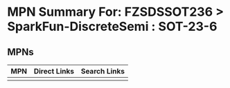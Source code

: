 



# MPN Summary For: FZSDSSOT236 > SparkFun-DiscreteSemi : SOT-23-6

## MPNs
  

|MPN|Direct Links|Search Links|
| :--- | :--- | :--- |
||||
